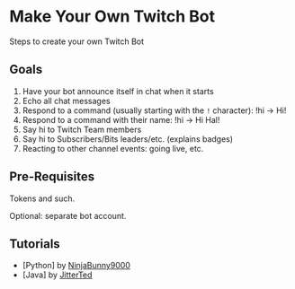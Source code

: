 # Make Your Own Twitch Bot

Steps to create your own Twitch Bot

## Goals

1. Have your bot announce itself in chat when it starts
1. Echo all chat messages
1. Respond to a command (usually starting with the `!` character): !hi -> Hi!
1. Respond to a command with their name: !hi -> Hi Hal!
1. Say hi to Twitch Team members
1. Say hi to Subscribers/Bits leaders/etc. (explains badges)
1. Reacting to other channel events: going live, etc.

## Pre-Requisites

Tokens and such.

Optional: separate bot account.

## Tutorials

* [Python] by [NinjaBunny9000](https://dev.to/ninjabunny9000/let-s-make-a-twitch-bot-with-python-2nd8)
* [Java] by [JitterTed](https://github.com/livecoders/live-coding/blob/master/twitchbot-java.md)
